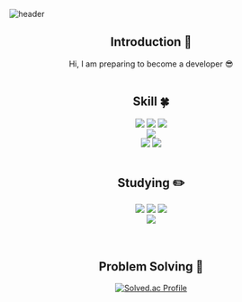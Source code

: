 <!--
**remerer/remerer.github.io** is a ✨ _special_ ✨ repository because its `README.md` (this file) appears on your GitHub profile.
Here are some ideas to get you started:
- 🔭 I’m currently working on ...
- 🌱 I’m currently learning ...
- 👯 I’m looking to collaborate on ...
- 🤔 I’m looking for help with ...
- 💬 Ask me about ...
- 📫 How to reach me: ...
-->
<!-- 헤더 -->
![header](https://capsule-render.vercel.app/api?type=slice&color=auto&height=200&section=header&text=Hello&desc=I'm%20Hongpyo&fontSize=60&rotate=14&fontAlignY=25&fontAlign=75&descAlignY=43&descAlign=80&&animation=twinkling)

<div align=center>

  <!--소개-->
  ## Introduction :raised_hands:
  Hi, I am preparing to become a developer 😎
  <br/><br/>

  <!--기술스택-->
  ## Skill :four_leaf_clover:

  <!--프론트/클라이언트-->
  <img src="https://img.shields.io/badge/HTML5-E34F26?style=flat&logo=HTML5&logoColor=white"/>
  <img src="https://img.shields.io/badge/HTML5-E34F26?style=flat&logo=HTML5&logoColor=white"/>
  <img src="https://img.shields.io/badge/Sass-CC6699?style=flat&logo=Sass&logoColor=white"/>

  <br/>
  <!--백-->
  <img src="https://img.shields.io/badge/MySQL-4479A1?style=flat&logo=MySQL&logoColor=white"/>
  <br/>
  <!--언어 및 툴 -->
  <img src="https://img.shields.io/badge/Java-007396?style=flat&logo=Java&logoColor=white"/>
  <img src="https://img.shields.io/badge/JavaScript-F7DF1E?style=flat&logo=JavaScript&logoColor=white"/>
  <br/><br/>

  <!--공부중 -->
  ## Studying :pencil2:
  <img src="https://img.shields.io/badge/React-61DAFB?style=flat&logo=React&logoColor=white"/>
  <img src="https://img.shields.io/badge/TypeScript-3178C6?style=flat&logo=TypeScript&logoColor=white"/>
  <img src="https://img.shields.io/badge/Next.js-000000?style=flat&logo=Next.js&logoColor=white"/>
  <!--백-->
  <br/>
  <img src="https://img.shields.io/badge/Spring-6DB33F?style=flat&logo=Spring&logoColor=white"/>
  <!--언어 및 툴 -->
  <br/>
  <br/>
  <br/>

  <!--알고리즘 -->
  ## Problem Solving :muscle:

  [![Solved.ac Profile](http://mazassumnida.wtf/api/generate_badge?boj=remerer)](https://solved.ac/remerer)<br/>

  <br/><br/><br/>

  <!--깃허브
    <h3>Github :eyes: </h3>
    [![Hits](https://hits.seeyoufarm.com/api/count/incr/badge.svg?url=https%3A%2F%2Fgithub.com%2Fremerer8&count_bg=%2379C83D&title_bg=%23555555&icon=&icon_color=%23E7E7E7&title=hits&edge_flat=false)](https://hits.seeyoufarm.com)
    [![Anurag's GitHub stats](https://github-readme-stats.vercel.app/api?username=remerer&show_icons=true&theme=synthwave)](https://github.com/anuraghazra/github-readme-stats)
  <br/><br/><br/> -->

</div>
